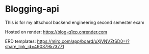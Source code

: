 # Blogging-api
This is for my altschool backend engineering second semester exam

Hosted on render: https://blog-q1cp.onrender.com

ERD templates: https://miro.com/app/board/uXjVNVZtSD0=/?share_link_id=490379573771
